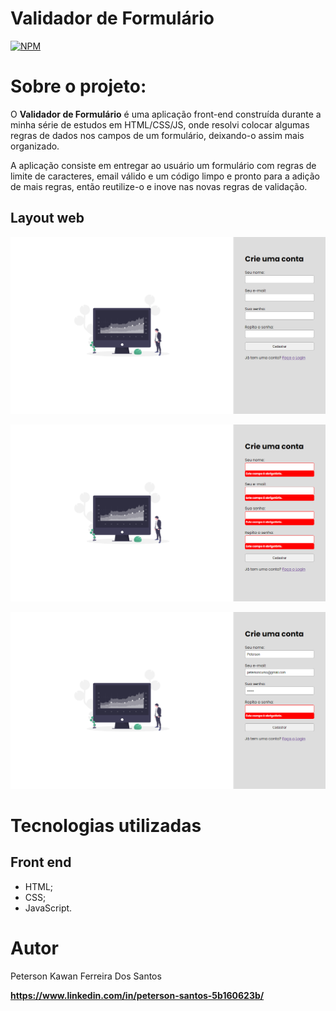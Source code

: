 # Validador de Formulário
[![NPM](https://img.shields.io/npm/l/react)](https://github.com/peterson2003/validador-de-formulario/blob/master/LICENCE)

# Sobre o projeto:

O **Validador de Formulário** é uma aplicação front-end construída durante a minha série de estudos em HTML/CSS/JS, onde resolvi colocar algumas regras de dados nos campos de um formulário, deixando-o assim mais organizado.

A aplicação consiste em entregar ao usuário um formulário com regras de limite de caracteres, email válido e um código limpo e pronto para a adição de mais regras, então reutilize-o e inove nas novas regras de validação. 

## Layout web
![Web 1](https://github.com/peterson2003/validador-de-formulario/blob/master/images%20readme/Screenshot_1.png)

![Web 2](https://github.com/peterson2003/validador-de-formulario/blob/master/images%20readme/Screenshot_2.png)

![Web 3](https://github.com/peterson2003/validador-de-formulario/blob/master/images%20readme/Screenshot_3.png)

# Tecnologias utilizadas

## Front end
- HTML;
- CSS;
- JavaScript.

# Autor

Peterson Kawan Ferreira Dos Santos

**https://www.linkedin.com/in/peterson-santos-5b160623b/**
